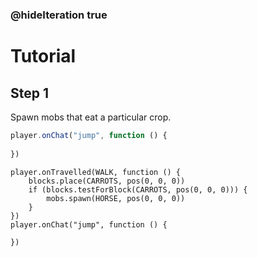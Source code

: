 ### @hideIteration true 

# Tutorial

## Step 1
Spawn mobs that eat a particular crop. 

```javascript
player.onChat("jump", function () {
	
})
```

```ghost
player.onTravelled(WALK, function () {
    blocks.place(CARROTS, pos(0, 0, 0))
    if (blocks.testForBlock(CARROTS, pos(0, 0, 0))) {
        mobs.spawn(HORSE, pos(0, 0, 0))
    }
})
player.onChat("jump", function () {
	
})
```
